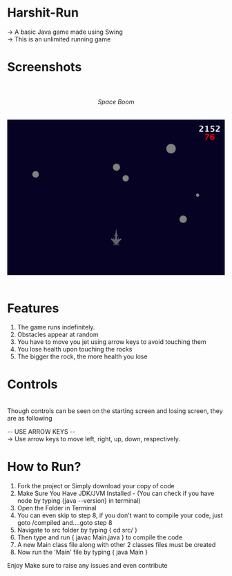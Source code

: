 # Harshit-Run
-> A basic Java game made using Swing
<br>
-> This is an unlimited running game

# Screenshots

<br>

<div align="center" style="text-align: center">
    <h6>Space Boom</h6>
    <img src="screenshots/1.png" width="600px"></img> 
</div>

<br>

# Features

1. The game runs indefinitely.
2. Obstacles appear at random
3. You have to move you jet using arrow keys to avoid touching them
4. You lose health upon touching the rocks
5. The bigger the rock, the more health you lose

# Controls

<br>
Though controls can be seen on the starting screen and losing screen, they are as following

-- USE ARROW KEYS --
<br>
-> Use arrow keys to move left, right, up, down, respectively. <br>


# How to Run?

1. Fork the project or Simply download your copy of code
2. Make Sure You Have JDK/JVM Installed - (You can check if you have node by typing {java --version} in terminal)
3. Open the Folder in Terminal
4. You can even skip to step 8, if you don't want to compile your code, just goto /compiled and....goto step 8
5. Navigate to src folder by typing { cd src/ }
6. Then type and run { javac Main.java } to compile the code
7. A new Main class file along with other 2 classes files must be created
8. Now run the 'Main' file by typing { java Main }

Enjoy
Make sure to raise any issues and even contribute

